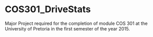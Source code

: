 # COS301_DriveStats
Major Project required for the completion of module COS 301 at the University of Pretoria in the first semester of the year 2015.
